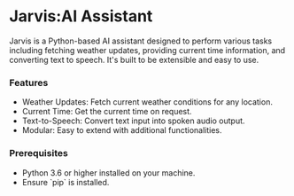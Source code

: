 
<h1>Jarvis:AI Assistant</h1>

<p>Jarvis is a Python-based AI assistant designed to perform various tasks including fetching weather updates, providing current time information, and converting text to speech. It's built to be extensible and easy to use.</p>

<h3>Features</h3>

<ul>
<li>Weather Updates: Fetch current weather conditions for any location.</li>
<li>Current Time: Get the current time on request.</li>
<li>Text-to-Speech: Convert text input into spoken audio output.</li>
<li>Modular: Easy to extend with additional functionalities.</li>
</ul>

<h3>Prerequisites</h3>
<ul>
<li>Python 3.6 or higher installed on your machine.</li>
<li>Ensure `pip` is installed.</li>
<ul>
